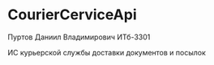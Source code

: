 # CourierCerviceApi
<p>Пуртов Даниил Владимирович ИТб-3301</p>
<p>ИС курьерской службы доставки документов и посылок</p>

